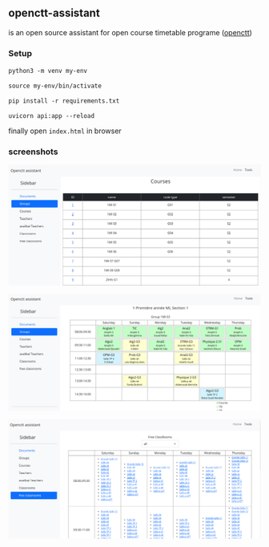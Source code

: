 
## openctt-assistant
is an open source assistant for open course timetable programe ([openctt](https://sourceforge.net/projects/openctt/))

### Setup
```
python3 -m venv my-env
```

```shell
source my-env/bin/activate
```
```shell
pip install -r requirements.txt
```
```shell
uvicorn api:app --reload
```

finally open `index.html` in browser

### screenshots

![](screenshots/screenshot_3.png)

![](screenshots/screenshot_4.png)

![](screenshots/screenshot_5.png)